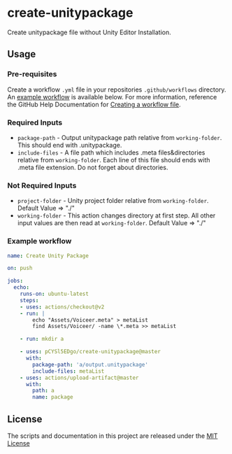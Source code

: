 # create-unitypackage

Create unitypackage file without Unity Editor Installation.

## Usage

### Pre-requisites

Create a workflow `.yml` file in your repositories `.github/workflows` directory. An [example workflow](#example-workflow) is available below. For more information, reference the GitHub Help Documentation for [Creating a workflow file](https://help.github.com/en/articles/configuring-a-workflow#creating-a-workflow-file).

### Required Inputs

* `package-path` - Output unitypackage path relative from `working-folder`. This should end with .unitypackage.
* `include-files` - A file path which includes .meta files&amp;directories relative from `working-folder`. Each line of this file should ends with .meta file extension. Do not forget about directories.

### Not Required Inputs

* `project-folder` - Unity project folder relative from `working-folder`. Default Value => &quot;./&quot;
* `working-folder` - This action changes directory at first step. All other input values are then read at `working-folder`. Default Value => &quot;./&quot;

### Example workflow

```yaml
name: Create Unity Package

on: push

jobs:
  echo:
    runs-on: ubuntu-latest
    steps:
    - uses: actions/checkout@v2
    - run: |
        echo "Assets/Voiceer.meta" > metaList
        find Assets/Voiceer/ -name \*.meta >> metaList

    - run: mkdir a

    - uses: pCYSl5EDgo/create-unitypackage@master
      with:
        package-path: 'a/output.unitypackage'
        include-files: metaList
    - uses: actions/upload-artifact@master
      with:
        path: a
        name: package
```

## License
The scripts and documentation in this project are released under the [MIT License](LICENSE)
